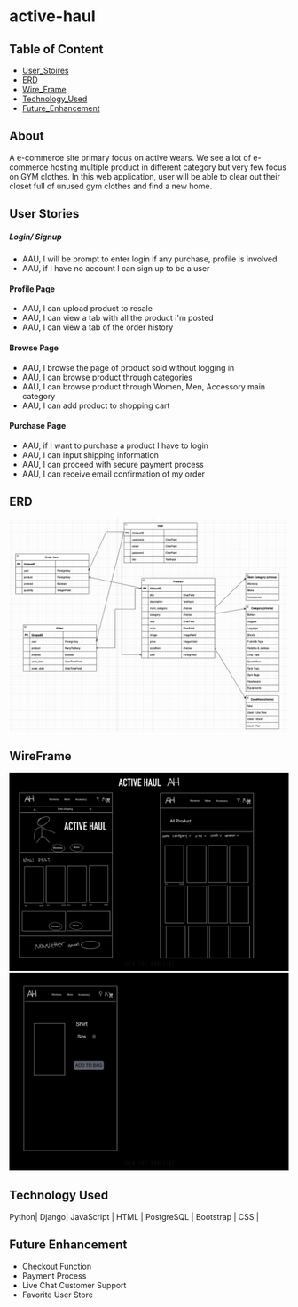 # active-haul

## Table of Content
- [User_Stoires](#user-stories)
- [ERD](#ERD)
- [Wire_Frame](#WireFrame)
- [Technology_Used](#technology-used)
- [Future_Enhancement](#future-enhancement)

## About
A e-commerce site primary focus on active wears. We see a lot of e-commerce hosting multiple product in different category but very few focus on GYM clothes. In this web application, user will be able to clear out their closet full of unused gym clothes and find a new home. 

## User Stories
##### Login/ Signup
* AAU, I will be prompt to enter login if any purchase, profile is involved
* AAU, if I have no account I can sign up to be a user
#### Profile Page
* AAU, I can upload product to resale
* AAU, I can view a tab with all the product i'm posted
* AAU, I can view a tab of the order history
#### Browse Page
* AAU, I browse the page of product sold without logging in
* AAU, I can browse product through categories
* AAU, I can browse product through Women, Men, Accessory main category
* AAU, I can add product to shopping cart
#### Purchase Page
* AAU, if I want to purchase a product I have to login
* AAU,  I can input shipping information
* AAU, I can proceed with secure payment process
* AAU, I can receive email confirmation of my order

## ERD
![ERD](/readme_img/ERD.png "ERD")

## WireFrame
![Wireframe](/readme_img/Wireframe1-11.jpg "Wire Frame_1")
![Wireframe](/readme_img/Wireframe%202-12.jpg "Wire Frame_2")

## Technology Used
Python| Django| JavaScript | HTML | PostgreSQL | Bootstrap | CSS |

## <a id="future">Future Enhancement</a>
* Checkout Function 
* Payment Process 
* Live Chat Customer Support 
* Favorite User Store 